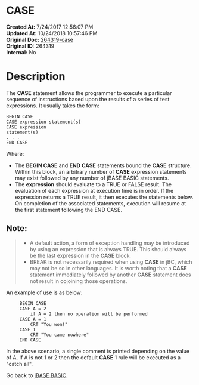 # CASE

**Created At:** 7/24/2017 12:56:07 PM  
**Updated At:** 10/24/2018 10:57:46 PM  
**Original Doc:** [264319-case](https://docs.jbase.com/36868-jbase-basic/264319-case)  
**Original ID:** 264319  
**Internal:** No  


# Description

The **CASE** statement allows the programmer to execute a particular sequence of instructions based upon the results of a series of test expressions. It usually takes the form:

```
BEGIN CASE
CASE expression statement(s)
CASE expression
statement(s)
. . .
END CASE
```

Where:

- The **BEGIN CASE** and **END CASE** statements bound the **CASE** structure. Within this block, an arbitrary number of **CASE** expression statements may exist followed by any number of jBASE BASIC statements.
- The **expression** should evaluate to a TRUE or FALSE result. The evaluation of each expression at execution time is in order. If the expression returns a TRUE result, it then executes the statements below. On completion of the associated statements, execution will resume at the first statement following the END CASE.


## Note:


> - A default action, a form of exception handling may be introduced by using an expression that is always TRUE. This should always be the last expression in the **CASE** block.
> - BREAK is not necessarily required when using **CASE** in jBC, which may not be so in other languages.
> It is worth noting that a **CASE** statement immediately followed by another **CASE** statement does not result in cojoining those operations.


An example of use is as below:

```
     BEGIN CASE
     CASE A = 2
         if A = 2 then no operation will be performed
     CASE A = 1
         CRT "You won!"
     CASE 1
         CRT "You came nowhere"
     END CASE

```

In the above scenario, a single comment is printed depending on the value of A. If A is not 1 or 2 then the default **CASE** 1 rule will be executed as a "catch all".



Go back to [jBASE BASIC](./../jbase-basic-programmers-reference-guide).
